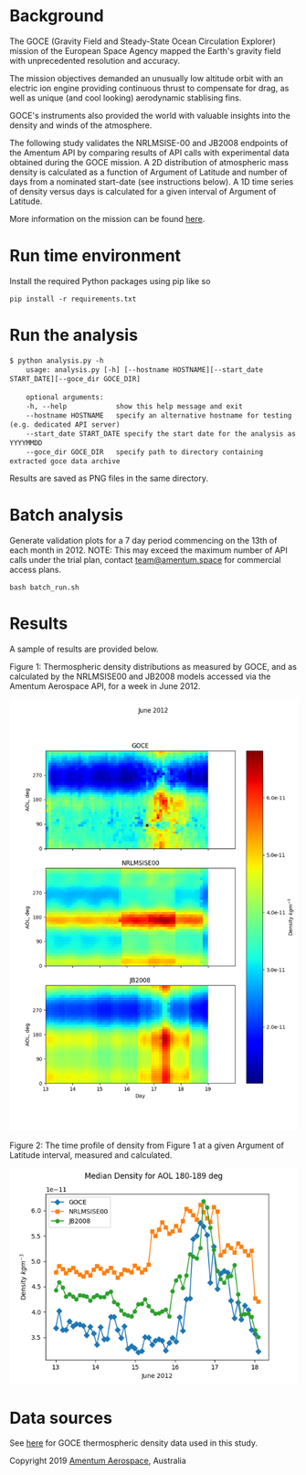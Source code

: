 # Background

The GOCE (Gravity Field and Steady-State Ocean Circulation Explorer) mission of the European Space Agency mapped the Earth's gravity field with unprecedented resolution and accuracy. 

The mission objectives demanded an unusually low altitude orbit with an electric ion engine providing continuous thrust to compensate for drag, as well as unique (and cool looking) aerodynamic stablising fins.

GOCE's instruments also provided the world with valuable insights into the density and winds of the atmosphere. 

The following study validates the NRLMSISE-00 and JB2008 endpoints of the Amentum API by comparing results of API calls with experimental data obtained during the GOCE mission. A 2D distribution of atmospheric mass density is calculated as a function of Argument of Latitude and number of days from a nominated start-date (see instructions below). A 1D time series of density versus days is calculated for a given interval of Argument of Latitude.

More information on the mission can be found [here](https://earth.esa.int/web/guest/missions/esa-eo-missions/goce/mission-summary). 

# Run time environment

Install the required Python packages using pip like so

    pip install -r requirements.txt 

# Run the analysis

    $ python analysis.py -h
        usage: analysis.py [-h] [--hostname HOSTNAME][--start_date START_DATE][--goce_dir GOCE_DIR]

        optional arguments:
        -h, --help            show this help message and exit
        --hostname HOSTNAME   specify an alternative hostname for testing (e.g. dedicated API server)
        --start_date START_DATE specify the start date for the analysis as YYYYMMDD
        --goce_dir GOCE_DIR   specify path to directory containing extracted goce data archive

Results are saved as PNG files in the same directory.

# Batch analysis

Generate validation plots for a 7 day period commencing on the 13th of each month in 2012. NOTE: This may exceed the maximum number of API calls under the trial plan, contact team@amentum.space for commercial access plans.

    bash batch_run.sh
    
# Results

A sample of results are provided below.

Figure 1: Thermospheric density distributions as measured by GOCE, and as calculated by the NRLMSISE00 and JB2008 models accessed via the Amentum Aerospace API, for a week in June 2012.

![](./Density_GOCE_vs_Models_20120613.png)


Figure 2: The time profile of density from Figure 1 at a given Argument of Latitude interval, measured and calculated.

![](./Density_vs_API_AOL_180_20120613.png)


# Data sources 

See [here](https://earth.esa.int/web/guest/missions/esa-operational-missions/goce/goce-thermospheric-data ) for GOCE thermospheric density data used in this study.

Copyright 2019 [Amentum Aerospace](https://amentum.space), Australia
